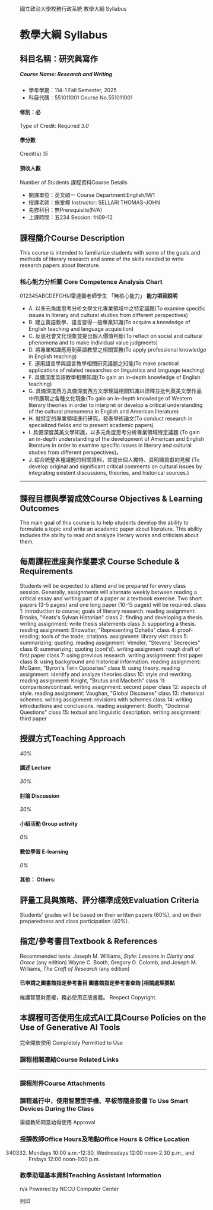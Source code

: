 國立政治大學校務行政系統 教學大綱 Syllabus
# 教學大綱 Syllabus
##  科目名稱：研究與寫作 
#####  Course Name: Research and Writing
  * 學年學期：114-1 Fall Semester, 2025 
  * 科目代碼：551011001 Course No.551011001


#### 修別：必
Type of Credit: Required 
_3.0_
#### 學分數
Credit(s)
_15_
#### 預收人數
Number of Students
課程資料Course Details
  * 開課單位：英文碩一 Course Department:English/M/1 
  * 授課老師：施堂模 Instructor: SELLARI THOMAS-JOHN 
  * 先修科目：無Prerequisite(N/A)
  * 上課時間：五234 Session: fri09-12


##  課程簡介Course Description
This course is intended to familiarize students with some of the goals and methods of literary research and some of the skills needed to write research papers about literature.
###  核心能力分析圖 Core Competence Analysis Chart
012345ABCDEFGHIJ雷達圖老師學生
「無核心能力」 
**能力項目說明**
  * A. 以多元角度思考分析文學文化專業領域中之特定議題(To examine specific issues in literary and cultural studies from different perspectives)
  * B. 建立英語教學、語言習得一般專業知識(To acquire a knowledge of English teaching and language acquisition)
  * C. 反思社會文化現象並提出個人價值判斷(To reflect on social and cultural phenomena and to make individual value judgments)
  * D. 將專業知識應用到英語教學之相關實務(To apply professional knowledge in English teaching)
  * E. 運用語言學與語言教學相關研究議題之知能(To make practical applications of related researches on linguistics and language teaching)
  * F. 具備深度英語教學相關知識(To gain an in-depth knowledge of English teaching)
  * G. 具備深度西方具備深度西方文學理論相關知識以詮釋並批判英美文學作品中所展現之各種文化現象(To gain an in-depth knowledge of Western literary theories in order to interpret or develop a critical understanding of the cultural phenomena in English and American literature)
  * H. 就特定的專業領域進行研究，發表學術論文(To conduct research in specialized fields and to present academic papers)
  * I. 具備深度英美文學知識，以多元角度思考分析專業領域特定議題 (To gain an in-depth understanding of the development of American and English literature in order to examine specific issues in literary and cultural studies from different perspectives)。 
  * J. 綜合統整各種議題的相關資料，並提出個人獨特、具明顯貢獻的見解 (To develop original and significant critical comments on cultural issues by integrating existent discussions, theories, and historical sources.)


* * *
##  課程目標與學習成效Course Objectives & Learning Outcomes 
The main goal of this course is to help students develop the ability to formulate a topic and write an academic paper about literature. This ability includes the ability to read and analyze literary works and criticism about them.
##  每周課程進度與作業要求 Course Schedule & Requirements
Students will be expected to attend and be prepared for every class session. Generally, assignments will alternate weekly between reading a critical essay and writing part of a paper or a textbook exercise. Two short papers (3-5 pages) and one long paper (10-15 pages) will be required.
class 1: introduction to course; goals of literary research. reading assignment: Brooks, "Keats's Sylvan Historian"
class 2: finding and developing a thesis. writing assignment: write thesis statements
class 3: supporting a thesis. reading assignment: Showalter, "Representing Ophelia"
class 4: proof-reading; tools of the trade; citations. assignment: library visit
class 5: summarizing; quoting. reading assignment: Vendler, "Stevens' Secrecies"
class 6: summarizing; quoting (cont'd). writing assignment: rough draft of first paper
class 7: using previous research. writing assignment: first paper
class 8: using background and historical information. reading assignment: McGann, "Byron's Twin Opposites"
class 9: using theory. reading assignment: identify and analyze theories
class 10: style and rewriting. reading assignment: Knight, "Brutus and Macbeth"
class 11: comparison/contrast. writing assignment: second paper
class 12: aspects of style. reading assignment: Vaughan, "Global Discourse"
class 13: rhetorical schemes. writing assignment: revisions with schemes
class 14: writing introductions and conclusions. reading assignment: Booth, "Doctrinal Questions"
class 15: textual and linguistic description. writing assignment: third paper
##  授課方式Teaching Approach
_40%_
####  講述 Lecture
_30%_
####  討論 Discussion
_30%_
####  小組活動 Group activity
_0%_
####  數位學習 E-learning
_0%_
####  其他： Others:
##  評量工具與策略、評分標準成效Evaluation Criteria
Students' grades will be based on their written papers (60%), and on their preparedness and class participation (40%).
##  指定/參考書目Textbook & References
Recommended texts:
Joseph M. Williams, _Style: Lessons in Clarity and Grace_ (any edition)
Wayne C. Booth, Gregory G. Colomb, and Joseph M. Williams, _The Craft of Research_ (any edition)
####  已申請之圖書館指定參考書目  圖書館指定參考書查詢 |相關處理要點
維護智慧財產權，務必使用正版書籍。 Respect Copyright.
##  本課程可否使用生成式AI工具Course Policies on the Use of Generative AI Tools
完全開放使用 Completely Permitted to Use
###  課程相關連結Course Related Links
* * *
###  課程附件Course Attachments
###  課程進行中，使用智慧型手機、平板等隨身設備 To Use Smart Devices During the Class
需經教師同意始得使用  Approval
###  授課教師Office Hours及地點Office Hours & Office Location
340332. Mondays 10:00 a.m.-12:30, Wednesdays 12:00 noon-2:30 p.m., and Fridays 12:00 noon-1:00 p.m.
###  教學助理基本資料Teaching Assistant Information
n/a
Powered by NCCU Computer Center
  
列印
